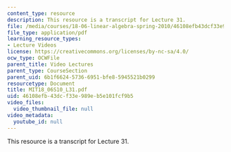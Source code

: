 ```yaml
---
content_type: resource
description: This resource is a transcript for Lecture 31.
file: /media/courses/18-06-linear-algebra-spring-2010/46108efb43dcf33e989eb5e101fcf9b5_MIT18_06S10_L31.pdf
file_type: application/pdf
learning_resource_types:
- Lecture Videos
license: https://creativecommons.org/licenses/by-nc-sa/4.0/
ocw_type: OCWFile
parent_title: Video Lectures
parent_type: CourseSection
parent_uid: 6b1f6624-5736-6951-bfe8-5945521b0299
resourcetype: Document
title: MIT18_06S10_L31.pdf
uid: 46108efb-43dc-f33e-989e-b5e101fcf9b5
video_files:
  video_thumbnail_file: null
video_metadata:
  youtube_id: null
---
```

This resource is a transcript for Lecture 31.